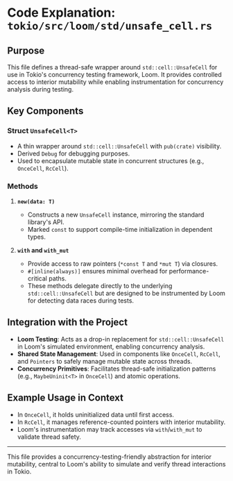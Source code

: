 # Code Explanation: `tokio/src/loom/std/unsafe_cell.rs`

## Purpose
This file defines a thread-safe wrapper around `std::cell::UnsafeCell` for use in Tokio's concurrency testing framework, Loom. It provides controlled access to interior mutability while enabling instrumentation for concurrency analysis during testing.

## Key Components

### Struct `UnsafeCell<T>`
- A thin wrapper around `std::cell::UnsafeCell` with `pub(crate)` visibility.
- Derived `Debug` for debugging purposes.
- Used to encapsulate mutable state in concurrent structures (e.g., `OnceCell`, `RcCell`).

### Methods
1. **`new(data: T)`**
   - Constructs a new `UnsafeCell` instance, mirroring the standard library's API.
   - Marked `const` to support compile-time initialization in dependent types.

2. **`with` and `with_mut`**
   - Provide access to raw pointers (`*const T` and `*mut T`) via closures.
   - `#[inline(always)]` ensures minimal overhead for performance-critical paths.
   - These methods delegate directly to the underlying `std::cell::UnsafeCell` but are designed to be instrumented by Loom for detecting data races during tests.

## Integration with the Project
- **Loom Testing**: Acts as a drop-in replacement for `std::cell::UnsafeCell` in Loom's simulated environment, enabling concurrency analysis.
- **Shared State Management**: Used in components like `OnceCell`, `RcCell`, and `Pointers` to safely manage mutable state across threads.
- **Concurrency Primitives**: Facilitates thread-safe initialization patterns (e.g., `MaybeUninit<T>` in `OnceCell`) and atomic operations.

## Example Usage in Context
- In `OnceCell`, it holds uninitialized data until first access.
- In `RcCell`, it manages reference-counted pointers with interior mutability.
- Loom's instrumentation may track accesses via `with`/`with_mut` to validate thread safety.

---

This file provides a concurrency-testing-friendly abstraction for interior mutability, central to Loom's ability to simulate and verify thread interactions in Tokio.  
